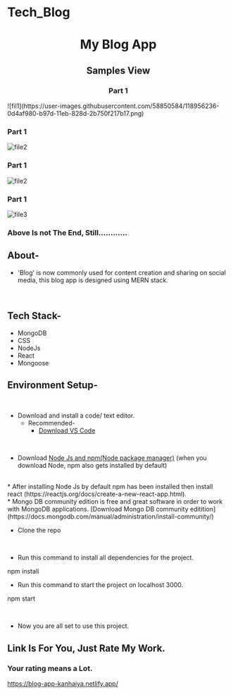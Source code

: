 # Tech_Blog
 <div align="center">
  <h1>My Blog App</h1>
  
  ## Samples View
  ### Part 1
</div>![fil1](https://user-images.githubusercontent.com/58850584/118956236-0d4af980-b97d-11eb-828d-2b750f217b17.png)

 ### Part 1
![file2](https://user-images.githubusercontent.com/58850584/118956307-1b991580-b97d-11eb-8d2f-7c1125e8a6c5.png)

 ### Part 1
![file2](https://user-images.githubusercontent.com/58850584/118956348-25227d80-b97d-11eb-9689-ea3847b11f82.png)

 ### Part 1
![file3](https://user-images.githubusercontent.com/58850584/118956374-29e73180-b97d-11eb-8e03-8ed319ff16e4.png)

### Above Is not The End, Still............
## About-
- 'Blog' is now commonly used for content creation and sharing on social media, this blog app is designed using MERN stack.
<br/>


## Tech Stack-
- MongoDB
- CSS
- NodeJs
- React
- Mongoose

## Environment Setup-


<br/>

* Download and install a code/ text editor.
    - Recommended-
        - [Download VS Code](https://code.visualstudio.com/download)
       
<br/>

* Download [Node Js and npm(Node package manager)](https://nodejs.org/en/) (when you download Node, npm also gets installed by default)
<br/>
* After installing Node Js by default npm has been installed then install react (https://reactjs.org/docs/create-a-new-react-app.html).
<br/>
* Mongo DB community edition is free and great software in order to work with MongoDB applications. [Download Mongo DB community editition](https://docs.mongodb.com/manual/administration/install-community/)
<br/>

* Clone the repo

<br/>

* Run this command to install all dependencies for the project.

npm install
<br/>


* Run this command to start the project on localhost 3000.

npm start

<br/>






* Now you are all set to use this project.
## Link Is For You, Just Rate My Work.
### Your rating means a Lot.
https://blog-app-kanhaiya.netlify.app/
